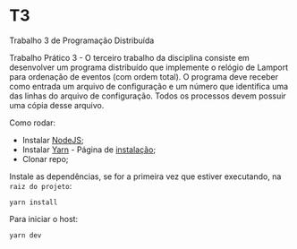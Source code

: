 # T3

Trabalho 3 de Programação Distribuída

Trabalho Prático 3 - O terceiro trabalho da disciplina consiste em desenvolver um programa distribuído que implemente o relógio de Lamport para ordenação de eventos (com ordem total). O programa deve receber como entrada um arquivo de configuração e um número que identifica uma das linhas do arquivo de configuração. Todos os processos devem possuir uma cópia desse arquivo.

Como rodar:

* Instalar [NodeJS](https://nodejs.org/en/);
* Instalar [Yarn](https://yarnpkg.com/) - Página de [instalação](https://classic.yarnpkg.com/en/docs/install/);
* Clonar repo;

Instale as dependências, se for a primeira vez que estiver executando, na `raiz do projeto`:
```
yarn install
```

Para iniciar o host:

```
yarn dev
```
